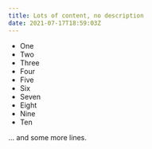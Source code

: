 ```yaml
---
title: Lots of content, no description
date: 2021-07-17T18:59:03Z
---
```


* One
* Two
* Three
* Four
* Five
* Six
* Seven
* Eight
* Nine
* Ten

... and some more lines.